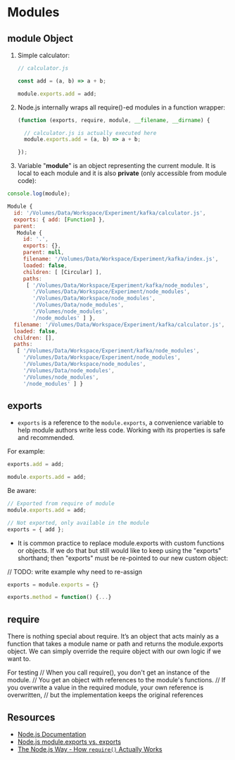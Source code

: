 # Modules

## module Object

1. Simple calculator:

	```javascript
	// calculator.js
	
	const add = (a, b) => a + b;
	
	module.exports.add = add;
	```

2. Node.js internally wraps all require()-ed modules in a function wrapper:

	```javascript
	(function (exports, require, module, __filename, __dirname) {
	
	  // calculator.js is actually executed here
	  module.exports.add = (a, b) => a + b;
	
	});
	```

3. Variable "**module**" is an object representing the current module. It is local to each module and it is also **private** (only accessible from module code):

```javascript
console.log(module);

Module {
  id: '/Volumes/Data/Workspace/Experiment/kafka/calculator.js',
  exports: { add: [Function] },
  parent: 
   Module {
     id: '.',
     exports: {},
     parent: null,
     filename: '/Volumes/Data/Workspace/Experiment/kafka/index.js',
     loaded: false,
     children: [ [Circular] ],
     paths: 
      [ '/Volumes/Data/Workspace/Experiment/kafka/node_modules',
        '/Volumes/Data/Workspace/Experiment/node_modules',
        '/Volumes/Data/Workspace/node_modules',
        '/Volumes/Data/node_modules',
        '/Volumes/node_modules',
        '/node_modules' ] },
  filename: '/Volumes/Data/Workspace/Experiment/kafka/calculator.js',
  loaded: false,
  children: [],
  paths: 
   [ '/Volumes/Data/Workspace/Experiment/kafka/node_modules',
     '/Volumes/Data/Workspace/Experiment/node_modules',
     '/Volumes/Data/Workspace/node_modules',
     '/Volumes/Data/node_modules',
     '/Volumes/node_modules',
     '/node_modules' ] }
```

## exports

- `exports` is a reference to the `module.exports`, a convenience variable to help module authors write less code. Working with its properties is safe and recommended.

For example:

```javascript
exports.add = add;

module.exports.add = add;
```

Be aware:

```javascript
// Exported from require of module
module.exports.add = add;

// Not exported, only available in the module
exports = { add };
```

- It is common practice to replace module.exports with custom functions or objects. If we do that but still would like to keep using the "exports" shorthand; then "exports" must be re-pointed to our new custom object:

// TODO: write example why need to re-assign

```javascript
exports = module.exports = {}

exports.method = function() {...}
```

## require

There is nothing special about require. It’s an object that acts mainly as a function that takes a module name or path and returns the module.exports object. We can simply override the require object with our own logic if we want to.

For testing
// When you call require(), you don't get an instance of the module.
// You get an object with references to the module's functions.
// If you overwrite a value in the required module, your own reference is overwritten,
// but the implementation keeps the original references

## Resources

- [Node.js Documentation](https://nodejs.org/api/modules.html)
- [Node.js module.exports vs. exports](https://medium.freecodecamp.org/node-js-module-exports-vs-exports-ec7e254d63ac)
- [The Node.js Way - How `require()` Actually Works](http://fredkschott.com/post/2014/06/require-and-the-module-system/)


